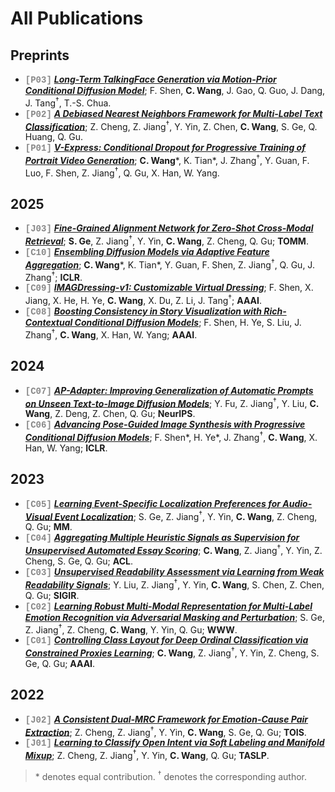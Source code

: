 # All Publications

## Preprints

- <span style="font-family: 'Courier New', Courier, monospace; color: #888;"><b>[P03]</b></span> [***Long-Term TalkingFace Generation via Motion-Prior Conditional Diffusion Model***](https://arxiv.org/pdf/2502.09533); F. Shen, **C. Wang**, J. Gao, Q. Guo, J. Dang, J. Tang<sup>†</sup>, T.-S. Chua.
- <span style="font-family: 'Courier New', Courier, monospace; color: #888;"><b>[P02]</b></span> [***A Debiased Nearest Neighbors Framework for Multi-Label Text Classification***](https://arxiv.org/abs/2408.03202); Z. Cheng, Z. Jiang<sup>†</sup>, Y. Yin, Z. Chen, **C. Wang**, S. Ge, Q. Huang, Q. Gu.
- <span style="font-family: 'Courier New', Courier, monospace; color: #888;"><b>[P01]</b></span> [***V-Express: Conditional Dropout for Progressive Training of Portrait Video Generation***](https://arxiv.org/abs/2406.02511); **C. Wang**\*, K. Tian\*, J. Zhang<sup>†</sup>, Y. Guan, F. Luo, F. Shen, Z. Jiang<sup>†</sup>, Q. Gu, X. Han, W. Yang.

## 2025

- <span style="font-family: 'Courier New', Courier, monospace; color: #888;"><b>[J03]</b></span> [***Fine-Grained Alignment Network for Zero-Shot Cross-Modal Retrieval***](https://dl.acm.org/doi/pdf/10.1145/3722223); **S. Ge**, Z. Jiang<sup>†</sup>, Y. Yin, **C. Wang**, Z. Cheng, Q. Gu; **TOMM**.
- <span style="font-family: 'Courier New', Courier, monospace; color: #888;"><b>[C10]</b></span> [***Ensembling Diffusion Models via Adaptive Feature Aggregation***](https://arxiv.org/abs/2405.17082); **C. Wang**\*, K. Tian\*, Y. Guan, F. Shen, Z. Jiang<sup>†</sup>, Q. Gu, J. Zhang<sup>†</sup>; **ICLR**.
- <span style="font-family: 'Courier New', Courier, monospace; color: #888;"><b>[C09]</b></span> [***IMAGDressing-v1: Customizable Virtual Dressing***](https://arxiv.org/abs/2407.12705); F. Shen, X. Jiang, X. He, H. Ye, **C. Wang**, X. Du, Z. Li, J. Tang<sup>†</sup>; **AAAI**.
- <span style="font-family: 'Courier New', Courier, monospace; color: #888;"><b>[C08]</b></span> [***Boosting Consistency in Story Visualization with Rich-Contextual Conditional Diffusion Models***](https://arxiv.org/abs/2407.02482); F. Shen, H. Ye, S. Liu, J. Zhang<sup>†</sup>, **C. Wang**, X. Han, W. Yang; **AAAI**.

## 2024

- <span style="font-family: 'Courier New', Courier, monospace; color: #888;"><b>[C07]</b></span> [***AP-Adapter: Improving Generalization of Automatic Prompts on Unseen Text-to-Image Diffusion Models***](https://openreview.net/pdf?id=46V9axmOuU); Y. Fu, Z. Jiang<sup>†</sup>, Y. Liu, **C. Wang**, Z. Deng, Z. Chen, Q. Gu; **NeurIPS**.
- <span style="font-family: 'Courier New', Courier, monospace; color: #888;"><b>[C06]</b></span> [***Advancing Pose-Guided Image Synthesis with Progressive Conditional Diffusion Models***](https://doi.org/10.48550/arXiv.2310.06313); F. Shen\*, H. Ye\*, J. Zhang<sup>†</sup>, **C. Wang**, X. Han, W. Yang; **ICLR**.

## 2023

- <span style="font-family: 'Courier New', Courier, monospace; color: #888;"><b>[C05]</b></span> [***Learning Event-Specific Localization Preferences for Audio-Visual Event Localization***](https://doi.org/10.1145/3581783.3612506); S. Ge, Z. Jiang<sup>†</sup>, Y. Yin, **C. Wang**, Z. Cheng, Q. Gu; **MM**.
- <span style="font-family: 'Courier New', Courier, monospace; color: #888;"><b>[C04]</b></span> [***Aggregating Multiple Heuristic Signals as Supervision for Unsupervised Automated Essay Scoring***](https://aclanthology.org/2023.acl-long.782/); **C. Wang**, Z. Jiang<sup>†</sup>, Y. Yin, Z. Cheng, S. Ge, Q. Gu; **ACL**.
- <span style="font-family: 'Courier New', Courier, monospace; color: #888;"><b>[C03]</b></span> [***Unsupervised Readability Assessment via Learning from Weak Readability Signals***](https://dl.acm.org/doi/10.1145/3539618.3591695); Y. Liu, Z. Jiang<sup>†</sup>, Y. Yin, **C. Wang**, S. Chen, Z. Chen, Q. Gu; **SIGIR**.
- <span style="font-family: 'Courier New', Courier, monospace; color: #888;"><b>[C02]</b></span> [***Learning Robust Multi-Modal Representation for Multi-Label Emotion Recognition via Adversarial Masking and Perturbation***](https://doi.org/10.1145/3543507.3583258); S. Ge, Z. Jiang<sup>†</sup>, Z. Cheng, **C. Wang**, Y. Yin, Q. Gu; **WWW**.
- <span style="font-family: 'Courier New', Courier, monospace; color: #888;"><b>[C01]</b></span> [***Controlling Class Layout for Deep Ordinal Classification via Constrained Proxies Learning***](https://doi.org/10.1609/aaai.v37i2.25345); **C. Wang**, Z. Jiang<sup>†</sup>, Y. Yin, Z. Cheng, S. Ge, Q. Gu; **AAAI**.

## 2022

- <span style="font-family: 'Courier New', Courier, monospace; color: #888;"><b>[J02]</b></span> [***A Consistent Dual-MRC Framework for Emotion-Cause Pair Extraction***](https://doi.org/10.1145/3558548); Z. Cheng, Z. Jiang<sup>†</sup>, Y. Yin, **C. Wang**, S. Ge, Q. Gu; **TOIS**.
- <span style="font-family: 'Courier New', Courier, monospace; color: #888;"><b>[J01]</b></span> [***Learning to Classify Open Intent via Soft Labeling and Manifold Mixup***](https://doi.org/10.1109/TASLP.2022.3145308); Z. Cheng, Z. Jiang<sup>†</sup>, Y. Yin, **C. Wang**, Q. Gu; **TASLP**.

> \* denotes equal contribution. <sup>†</sup> denotes the corresponding author.
